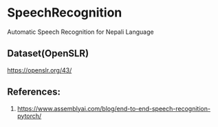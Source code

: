 # SpeechRecognition 
Automatic Speech Recognition for Nepali Language

## Dataset(OpenSLR)
https://openslr.org/43/

## References:
1. https://www.assemblyai.com/blog/end-to-end-speech-recognition-pytorch/
